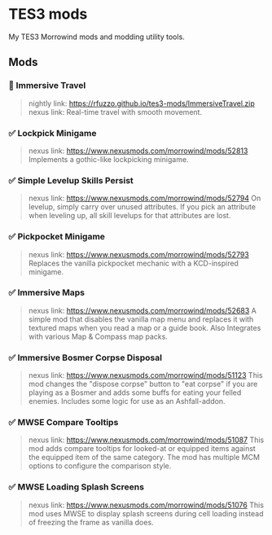 # TES3 mods

My TES3 Morrowind mods and modding utility tools.

## Mods

### 🚧 Immersive Travel
>
> nightly link: <https://rfuzzo.github.io/tes3-mods/ImmersiveTravel.zip>
> nexus link:
Real-time travel with smooth movement.

### ✅ Lockpick Minigame
>
> nexus link: <https://www.nexusmods.com/morrowind/mods/52813>
Implements a gothic-like lockpicking minigame.

### ✅ Simple Levelup Skills Persist
>
> nexus link: <https://www.nexusmods.com/morrowind/mods/52794>
On levelup, simply carry over unused attributes. If you pick an attribute when leveling up, all skill levelups for that attributes are lost.

### ✅ Pickpocket Minigame
>
> nexus link: <https://www.nexusmods.com/morrowind/mods/52793>
Replaces the vanilla pickpocket mechanic with a KCD-inspired minigame.

### ✅ Immersive Maps
>
> nexus link: <https://www.nexusmods.com/morrowind/mods/52683>
A simple mod that disables the vanilla map menu and replaces it with textured maps when you read a map or a guide book. Also Integrates with various Map & Compass map packs.

### ✅ Immersive Bosmer Corpse Disposal
>
> nexus link: <https://www.nexusmods.com/morrowind/mods/51123>
This mod changes the "dispose corpse" button to "eat corpse" if you are playing as a Bosmer and adds some buffs for eating your felled enemies. Includes some logic for use as an Ashfall-addon.

### ✅ MWSE Compare Tooltips
>
> nexus link: <https://www.nexusmods.com/morrowind/mods/51087>
This mod adds compare tooltips for looked-at or equipped items against the equipped item of the same category. The mod has multiple MCM options to configure the comparison style.

### ✅ MWSE Loading Splash Screens
>
> nexus link: <https://www.nexusmods.com/morrowind/mods/51076>
This mod uses MWSE to display splash screens during cell loading instead of freezing the frame as vanilla does.
